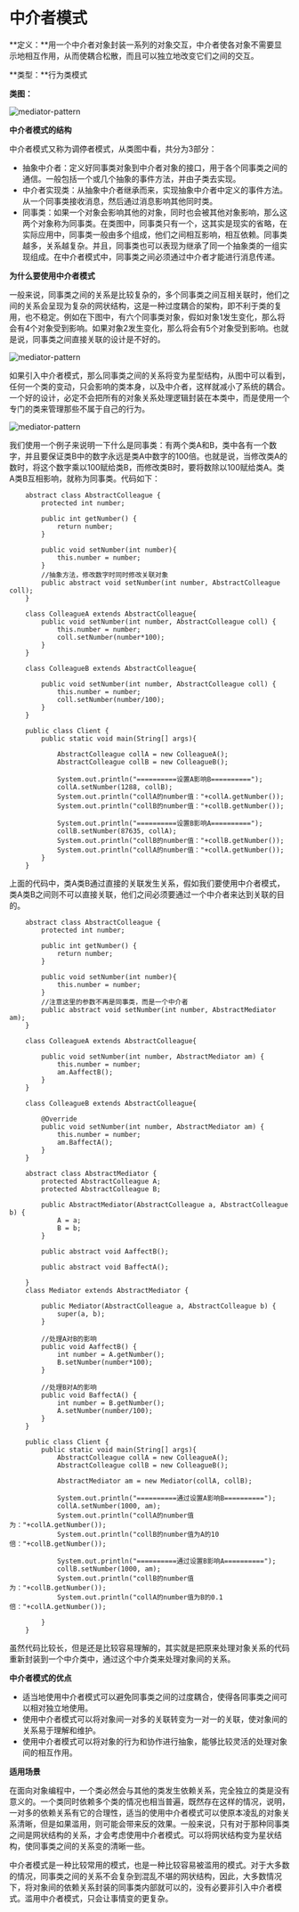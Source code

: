 # 中介者模式

**定义：**用一个中介者对象封装一系列的对象交互，中介者使各对象不需要显示地相互作用，从而使耦合松散，而且可以独立地改变它们之间的交互。

**类型：**行为类模式

**类图：**

![mediator-pattern](images/mediator-pattern-1.jpg)

**中介者模式的结构**

中介者模式又称为调停者模式，从类图中看，共分为3部分：

*  抽象中介者：定义好同事类对象到中介者对象的接口，用于各个同事类之间的通信。一般包括一个或几个抽象的事件方法，并由子类去实现。
* 中介者实现类：从抽象中介者继承而来，实现抽象中介者中定义的事件方法。从一个同事类接收消息，然后通过消息影响其他同时类。
* 同事类：如果一个对象会影响其他的对象，同时也会被其他对象影响，那么这两个对象称为同事类。在类图中，同事类只有一个，这其实是现实的省略，在实际应用中，同事类一般由多个组成，他们之间相互影响，相互依赖。同事类越多，关系越复杂。并且，同事类也可以表现为继承了同一个抽象类的一组实现组成。在中介者模式中，同事类之间必须通过中介者才能进行消息传递。

**为什么要使用中介者模式**

一般来说，同事类之间的关系是比较复杂的，多个同事类之间互相关联时，他们之间的关系会呈现为复杂的网状结构，这是一种过度耦合的架构，即不利于类的复用，也不稳定。例如在下图中，有六个同事类对象，假如对象1发生变化，那么将会有4个对象受到影响。如果对象2发生变化，那么将会有5个对象受到影响。也就是说，同事类之间直接关联的设计是不好的。

![mediator-pattern](images/mediator-pattern-2.jpg)

如果引入中介者模式，那么同事类之间的关系将变为星型结构，从图中可以看到，任何一个类的变动，只会影响的类本身，以及中介者，这样就减小了系统的耦合。一个好的设计，必定不会把所有的对象关系处理逻辑封装在本类中，而是使用一个专门的类来管理那些不属于自己的行为。

![mediator-pattern](images/mediator-pattern-3.jpg)

我们使用一个例子来说明一下什么是同事类：有两个类A和B，类中各有一个数字，并且要保证类B中的数字永远是类A中数字的100倍。也就是说，当修改类A的数时，将这个数字乘以100赋给类B，而修改类B时，要将数除以100赋给类A。类A类B互相影响，就称为同事类。代码如下：

```
    abstract class AbstractColleague {
    	protected int number;

    	public int getNumber() {
    		return number;
    	}

    	public void setNumber(int number){
    		this.number = number;
    	}
    	//抽象方法，修改数字时同时修改关联对象
    	public abstract void setNumber(int number, AbstractColleague coll);
    }

    class ColleagueA extends AbstractColleague{
    	public void setNumber(int number, AbstractColleague coll) {
    		this.number = number;
    		coll.setNumber(number*100);
    	}
    }

    class ColleagueB extends AbstractColleague{

    	public void setNumber(int number, AbstractColleague coll) {
    		this.number = number;
    		coll.setNumber(number/100);
    	}
    }

    public class Client {
    	public static void main(String[] args){

    		AbstractColleague collA = new ColleagueA();
    		AbstractColleague collB = new ColleagueB();

    		System.out.println("==========设置A影响B==========");
    		collA.setNumber(1288, collB);
    		System.out.println("collA的number值："+collA.getNumber());
    		System.out.println("collB的number值："+collB.getNumber());

    		System.out.println("==========设置B影响A==========");
    		collB.setNumber(87635, collA);
    		System.out.println("collB的number值："+collB.getNumber());
    		System.out.println("collA的number值："+collA.getNumber());
    	}
    }
```

上面的代码中，类A类B通过直接的关联发生关系，假如我们要使用中介者模式，类A类B之间则不可以直接关联，他们之间必须要通过一个中介者来达到关联的目的。

```
    abstract class AbstractColleague {
    	protected int number;

    	public int getNumber() {
    		return number;
    	}

    	public void setNumber(int number){
    		this.number = number;
    	}
    	//注意这里的参数不再是同事类，而是一个中介者
    	public abstract void setNumber(int number, AbstractMediator am);
    }

    class ColleagueA extends AbstractColleague{

    	public void setNumber(int number, AbstractMediator am) {
    		this.number = number;
    		am.AaffectB();
    	}
    }

    class ColleagueB extends AbstractColleague{

    	@Override
    	public void setNumber(int number, AbstractMediator am) {
    		this.number = number;
    		am.BaffectA();
    	}
    }

    abstract class AbstractMediator {
    	protected AbstractColleague A;
    	protected AbstractColleague B;

    	public AbstractMediator(AbstractColleague a, AbstractColleague b) {
    		A = a;
    		B = b;
    	}

    	public abstract void AaffectB();

    	public abstract void BaffectA();

    }
    class Mediator extends AbstractMediator {

    	public Mediator(AbstractColleague a, AbstractColleague b) {
    		super(a, b);
    	}

    	//处理A对B的影响
    	public void AaffectB() {
    		int number = A.getNumber();
    		B.setNumber(number*100);
    	}

    	//处理B对A的影响
    	public void BaffectA() {
    		int number = B.getNumber();
    		A.setNumber(number/100);
    	}
    }

    public class Client {
    	public static void main(String[] args){
    		AbstractColleague collA = new ColleagueA();
    		AbstractColleague collB = new ColleagueB();

    		AbstractMediator am = new Mediator(collA, collB);

    		System.out.println("==========通过设置A影响B==========");
    		collA.setNumber(1000, am);
    		System.out.println("collA的number值为："+collA.getNumber());
    		System.out.println("collB的number值为A的10倍："+collB.getNumber());

    		System.out.println("==========通过设置B影响A==========");
    		collB.setNumber(1000, am);
    		System.out.println("collB的number值为："+collB.getNumber());
    		System.out.println("collA的number值为B的0.1倍："+collA.getNumber());

    	}
    }
```

虽然代码比较长，但是还是比较容易理解的，其实就是把原来处理对象关系的代码重新封装到一个中介类中，通过这个中介类来处理对象间的关系。

**中介者模式的优点**

* 适当地使用中介者模式可以避免同事类之间的过度耦合，使得各同事类之间可以相对独立地使用。
* 使用中介者模式可以将对象间一对多的关联转变为一对一的关联，使对象间的关系易于理解和维护。
* 使用中介者模式可以将对象的行为和协作进行抽象，能够比较灵活的处理对象间的相互作用。

**适用场景**

在面向对象编程中，一个类必然会与其他的类发生依赖关系，完全独立的类是没有意义的。一个类同时依赖多个类的情况也相当普遍，既然存在这样的情况，说明，一对多的依赖关系有它的合理性，适当的使用中介者模式可以使原本凌乱的对象关系清晰，但是如果滥用，则可能会带来反的效果。一般来说，只有对于那种同事类之间是网状结构的关系，才会考虑使用中介者模式。可以将网状结构变为星状结构，使同事类之间的关系变的清晰一些。

中介者模式是一种比较常用的模式，也是一种比较容易被滥用的模式。对于大多数的情况，同事类之间的关系不会复杂到混乱不堪的网状结构，因此，大多数情况下，将对象间的依赖关系封装的同事类内部就可以的，没有必要非引入中介者模式。滥用中介者模式，只会让事情变的更复杂。  
